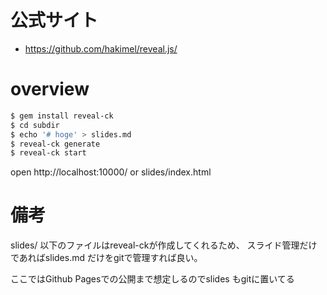 # 公式サイト

- https://github.com/hakimel/reveal.js/


# overview

```bash
$ gem install reveal-ck
$ cd subdir
$ echo '# hoge' > slides.md
$ reveal-ck generate
$ reveal-ck start
```

open http://localhost:10000/ or slides/index.html


# 備考
slides/ 以下のファイルはreveal-ckが作成してくれるため、
スライド管理だけであればslides.md だけをgitで管理すれば良い。

ここではGithub Pagesでの公開まで想定しるのでslides もgitに置いてる
